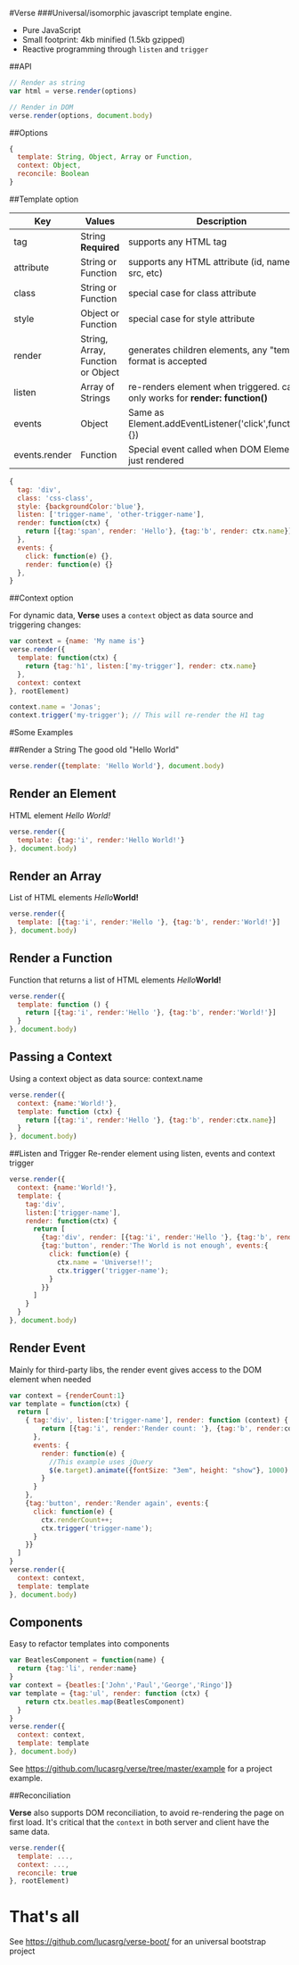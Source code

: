 #Verse
###Universal/isomorphic javascript template engine.

* Pure JavaScript
* Small footprint: 4kb minified (1.5kb gzipped)
* Reactive programming through `listen` and `trigger`

##API

```js
// Render as string
var html = verse.render(options)

// Render in DOM
verse.render(options, document.body)
```

##Options
```js
{
  template: String, Object, Array or Function,
  context: Object,
  reconcile: Boolean
}
```

##Template option

| Key | Values | Description |
| --- | --- | --- |
| tag | String **Required** | supports any HTML tag |
| attribute | String or Function | supports any HTML attribute (id, name, href, src, etc) |
| class | String or Function | special case for class attribute |
| style | Object or Function | special case for style attribute |
| render | String, Array, Function or Object | generates children elements, any "template" format is accepted |
| listen | Array of Strings | re-renders element when triggered. caveat: only works for **render: function()** |
| events | Object | Same as Element.addEventListener('click',function(e){}) |
| events.render | Function | Special event called when DOM Element just rendered |

```js
{
  tag: 'div',
  class: 'css-class',
  style: {backgroundColor:'blue'},
  listen: ['trigger-name', 'other-trigger-name'],
  render: function(ctx) {
    return [{tag:'span', render: 'Hello'}, {tag:'b', render: ctx.name}]
  },
  events: {
    click: function(e) {},
    render: function(e) {}
  },
}
```

##Context option

For dynamic data, **Verse** uses a `context` object as data source and triggering changes:

```js
var context = {name: 'My name is'}
verse.render({
  template: function(ctx) {
    return {tag:'h1', listen:['my-trigger'], render: ctx.name}
  },
  context: context
}, rootElement)

context.name = 'Jonas';
context.trigger('my-trigger'); // This will re-render the H1 tag
```

#Some Examples

##Render a String
The good old "Hello World"

```js
verse.render({template: 'Hello World'}, document.body)
```

## Render an Element
HTML element <i>Hello World!</i>

```js
verse.render({
  template: {tag:'i', render:'Hello World!'}
}, document.body)
```

## Render an Array
List of HTML elements <i>Hello</i><b>World!</b>

```js
verse.render({
  template: [{tag:'i', render:'Hello '}, {tag:'b', render:'World!'}]
}, document.body)
```

## Render a Function
Function that returns a list of HTML elements <i>Hello</i><b>World!</b>

```js
verse.render({
  template: function () {
    return [{tag:'i', render:'Hello '}, {tag:'b', render:'World!'}]
  }
}, document.body)
```

## Passing a Context
Using a context object as data source: context.name

```js
verse.render({
  context: {name:'World!'},
  template: function (ctx) {
    return [{tag:'i', render:'Hello '}, {tag:'b', render:ctx.name}]
  }
}, document.body)
```

##Listen and Trigger
Re-render element using listen, events and context trigger

```js
verse.render({
  context: {name:'World!'},
  template: {
    tag:'div',
    listen:['trigger-name'],
    render: function(ctx) {
      return [
        {tag:'div', render: [{tag:'i', render:'Hello '}, {tag:'b', render:ctx.name}] },
        {tag:'button', render:'The World is not enough', events:{
          click: function(e) {
            ctx.name = 'Universe!!';
            ctx.trigger('trigger-name');
          }
        }}
      ]
    }
  }
}, document.body)
```

## Render Event
Mainly for third-party libs, the render event gives access to the DOM element when needed

```js
var context = {renderCount:1}
var template = function(ctx) {
  return [
    { tag:'div', listen:['trigger-name'], render: function (context) {
        return [{tag:'i', render:'Render count: '}, {tag:'b', render:context.renderCount}]
      },
      events: {
        render: function(e) {
          //This example uses jQuery
          $(e.target).animate({fontSize: "3em", height: "show"}, 1000)
        }
      }
    },
    {tag:'button', render:'Render again', events:{
      click: function(e) {
        ctx.renderCount++;
        ctx.trigger('trigger-name');
      }
    }}
  ]
}
verse.render({
  context: context,
  template: template
}, document.body)
```

## Components
Easy to refactor templates into components

```js
var BeatlesComponent = function(name) {
  return {tag:'li', render:name}
}
var context = {beatles:['John','Paul','George','Ringo']}
var template = {tag:'ul', render: function (ctx) {
    return ctx.beatles.map(BeatlesComponent)
  }
}
verse.render({
  context: context,
  template: template
}, document.body)
```

See https://github.com/lucasrg/verse/tree/master/example for a project example.


##Reconciliation

**Verse** also supports DOM reconciliation, to avoid re-rendering the page on first load.
It's critical that the `context` in both server and client have the same data.

```js
verse.render({
  template: ...,
  context: ...,
  reconcile: true
}, rootElement)
```


# That's all

See https://github.com/lucasrg/verse-boot/ for an universal bootstrap project
